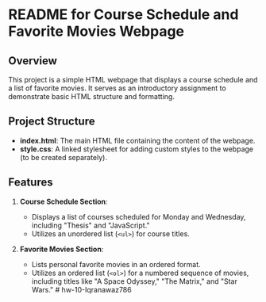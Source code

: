 # README for Course Schedule and Favorite Movies Webpage

## Overview
This project is a simple HTML webpage that displays a course schedule and a list of favorite movies. It serves as an introductory assignment to demonstrate basic HTML structure and formatting.

## Project Structure
- **index.html**: The main HTML file containing the content of the webpage.
- **style.css**: A linked stylesheet for adding custom styles to the webpage (to be created separately).

## Features
1. **Course Schedule Section**:
   - Displays a list of courses scheduled for Monday and Wednesday, including "Thesis" and "JavaScript."
   - Utilizes an unordered list (`<ul>`) for course titles.

2. **Favorite Movies Section**:
   - Lists personal favorite movies in an ordered format.
   - Utilizes an ordered list (`<ol>`) for a numbered sequence of movies, including titles like "A Space Odyssey," "The Matrix," and "Star Wars."
#   h w - 1 0 - I q r a n a w a z 7 8 6  
 